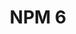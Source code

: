 ---
title: "NPM 6"
categories: ["Development"]

link:
    url: "https://medium.com/npm-inc/announcing-npm-6-5d0b1799a905"
    dead: false

message: "NPM 6 follows the release of Node.js 10."
---